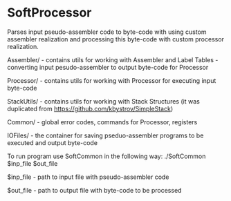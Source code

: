 # SoftProcessor
Parses input pseudo-assembler code to byte-code with using custom assembler realization and processing this byte-code with custom processor realization.

Assembler/ - contains utils for working with Assembler and Label Tables - converting input pesudo-assembler to output byte-code for Processor

Processor/ - contains utils for working with Processor for executing input byte-code

StackUtils/ - contains utils for working with Stack Structures (it was duplicated from https://github.com/kbystrov/SimpleStack)

Common/ - global error codes, commands for Processor, registers

IOFiles/ - the container for saving pseduo-assembler programs to be executed and output byte-code

To run program use SoftCommon in the following way:
./SoftCommon $inp_file $out_file

$inp_file - path to input file with pseudo-assembler code

$out_file - path to output file with byte-code to be processed
